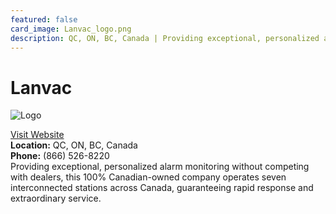 ```yaml
---
featured: false
card_image: Lanvac_logo.png
description: QC, ON, BC, Canada | Providing exceptional, personalized alarm monitoring without competing with dealers, this 100% Canadian-owned company operates seven interconnected stations across Canada, guaranteeing rapid response and extraordinary service.
---
```


# Lanvac
<img src="Lanvac_logo.png" alt="Logo" style="max-width: 200px; height: auto;">

<a href="https://www.lanvac.com">Visit Website</a>  
**Location:** QC, ON, BC, Canada  
**Phone:** (866) 526-8220 <br>
Providing exceptional, personalized alarm monitoring without competing with dealers, this 100% Canadian-owned company operates seven interconnected stations across Canada, guaranteeing rapid response and extraordinary service.
